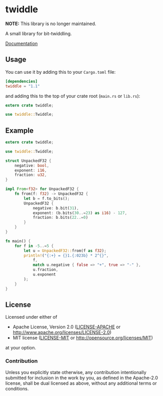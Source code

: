 # twiddle

**NOTE:** This library is no longer maintained.

A small library for bit-twiddling.

[Documentation](https://docs.rs/twiddle)

## Usage

You can use it by adding this to your `Cargo.toml` file:

```toml
[dependencies]
twiddle = "1.1"
```

and adding this to the top of your crate root (`main.rs` or `lib.rs`):

```rust
extern crate twiddle;

use twiddle::Twiddle;
```

## Example

```rust
extern crate twiddle;

use twiddle::Twiddle;

struct UnpackedF32 {
    negative: bool,
    exponent: i16,
    fraction: u32,
}

impl From<f32> for UnpackedF32 {
    fn from(f: f32) -> UnpackedF32 {
        let b = f.to_bits();
        UnpackedF32 {
            negative: b.bit(31),
            exponent: (b.bits(30..=23) as i16) - 127,
            fraction: b.bits(22..=0)
        }
    }
}

fn main() {
    for f in -5..=5 {
        let u = UnpackedF32::from(f as f32);
        println!("{:+} = {}1.{:023b} * 2^{}",
            f,
            match u.negative { false => "+", true => "-" },
            u.fraction,
            u.exponent
        );
    }
}
```

## License

Licensed under either of

 * Apache License, Version 2.0 ([LICENSE-APACHE](LICENSE-APACHE) or http://www.apache.org/licenses/LICENSE-2.0)
 * MIT license ([LICENSE-MIT](LICENSE-MIT) or http://opensource.org/licenses/MIT)

at your option.

### Contribution

Unless you explicitly state otherwise, any contribution intentionally submitted
for inclusion in the work by you, as defined in the Apache-2.0 license, shall be dual licensed as above, without any
additional terms or conditions.
